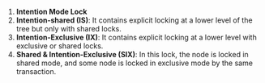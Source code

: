 1. **Intention Mode Lock**
2. **Intention-shared (IS)**:
	It contains explicit locking at a lower level of the tree but only with shared locks.
1. **Intention-Exclusive (IX)**:
	It contains explicit locking at a lower level with exclusive or shared locks.
4. **Shared & Intention-Exclusive (SIX)**:
	In this lock, the node is locked in shared mode, and some node is locked in exclusive mode by the same transaction.